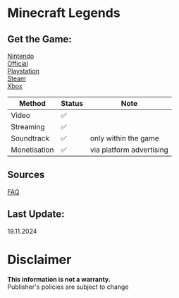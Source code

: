 # Minecraft Legends

## Get the Game:
[Nintendo](https://www.nintendo.com/store/products/minecraft-legends-switch/)  
[Official](https://www.minecraft.net/)  
[Playstation](https://store.playstation.com/concept/10000771)  
[Steam](https://store.steampowered.com/app/1928870/)  
[Xbox](hhttps://www.xbox.com/games/store/minecraft-legends/9nf0d13rpx5l)  

|**Method**|**Status**|**Note**|
|---|---|---|
|Video|✅||
|Streaming|✅||
|Soundtrack|✅|only within the game|
|Monetisation|✅|via platform advertising|

## Sources
[FAQ](https://help.minecraft.net/hc/en-us/articles/21984449056781)  

## Last Update:
19.11.2024

# Disclaimer
**This information is not a warranty.**  
Publisher's policies are subject to change
